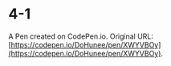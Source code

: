 # 4-1

A Pen created on CodePen.io. Original URL: [https://codepen.io/DoHunee/pen/XWYVBOy](https://codepen.io/DoHunee/pen/XWYVBOy).

